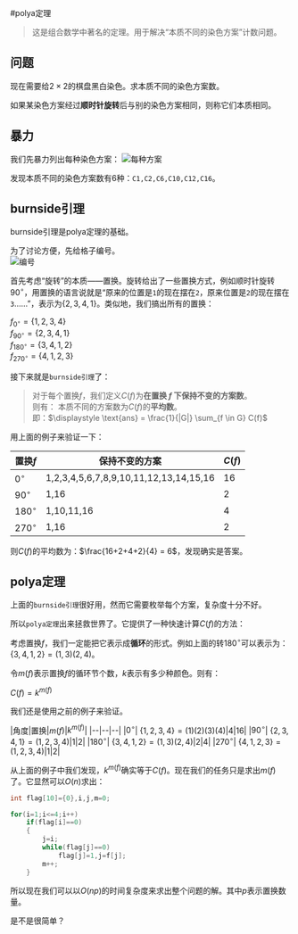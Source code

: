#polya定理

> 这是组合数学中著名的定理。用于解决“本质不同的染色方案”计数问题。

## 问题

现在需要给$2 \times 2$的棋盘黑白染色。求本质不同的染色方案数。

如果某染色方案经过**顺时针旋转**后与别的染色方案相同，则称它们本质相同。

## 暴力

我们先暴力列出每种染色方案：
![每种方案](https://p1.bpimg.com/567571/3c1b9b1dedbc975c.png)

发现本质不同的染色方案数有$6$种：`C1,C2,C6,C10,C12,C16`。

## burnside引理

burnside引理是polya定理的基础。

为了讨论方便，先给格子编号。  
![编号](https://p1.bpimg.com/567571/f2f2b36b925b8b8d.png)  


首先考虑“旋转”的本质——置换。旋转给出了一些置换方式，例如顺时针旋转$90^\circ$，用置换的语言说就是“原来的位置是`1`的现在摆在`2`，原来位置是`2`的现在摆在`3`……”，表示为$\{2,3,4,1\}$。类似地，我们搞出所有的置换：

$f_{0^\circ} = \{1,2,3,4\}$  
$f_{90^\circ} = \{2,3,4,1\}$  
$f_{180^\circ} = \{3,4,1,2\}$  
$f_{270^\circ} = \{4,1,2,3\}$  

接下来就是`burnside引理`了：
> 对于每个置换$f$，我们定义$C(f)$为**在置换 $f$ 下保持不变的方案数**。  
> 则有： 本质不同的方案数为$C(f)$的**平均数**。  
> 即：$\displaystyle \text{ans} = \frac{1}{|G|} \sum_{f \in G} C(f)$

用上面的例子来验证一下：

|置换$f$|保持不变的方案|$C(f)$|
|--|--|--|
|${0^\circ}$|1,2,3,4,5,6,7,8,9,10,11,12,13,14,15,16|16|
|${90^\circ}$|1,16|2|
|${180^\circ}$|1,10,11,16|4|
|${270^\circ}$|1,16|2|

则$C(f)$的平均数为：$\frac{16+2+4+2}{4} = 6$，发现确实是答案。

## polya定理

上面的`burnside引理`很好用，然而它需要枚举每个方案，复杂度十分不好。

所以`polya定理`出来拯救世界了。它提供了一种快速计算$C(f)$的方法：

考虑置换$f$，我们一定能把它表示成**循环**的形式。例如上面的转$180^\circ$可以表示为：$\{3,4,1,2\} = (1,3)(2,4)$。

令$m(f)$表示置换$f$的循环节个数，$k$表示有多少种颜色。则有：

$\displaystyle C(f) = k^{m(f)}$

我们还是使用之前的例子来验证。

|角度|置换|$m(f)$|$k^{m(f)}$|
|--|--|--|
|${0^\circ}$| $\{1,2,3,4\} = (1)(2)(3)(4)$|$4$|$16$|
|${90^\circ}$| $\{2,3,4,1\} = (1,2,3,4)$|$1$|$2$|
|${180^\circ}$| $\{3,4,1,2\} = (1,3)(2,4)$|$2$|$4$|
|${270^\circ}$| $\{4,1,2,3\} = (1,2,3,4)$|$1$|$2$|

从上面的例子中我们发现，$k^{m(f)}$确实等于$C(f)$。现在我们的任务只是求出$m(f)$了。它显然可以$O(n)$求出：

```cpp
int flag[10]={0},i,j,m=0;

for(i=1;i<=4;i++)
	if(flag[i]==0) 
	{
		j=i;
    	while(flag[j]==0)
            flag[j]=1,j=f[j];
        m++;
	}
```


所以现在我们可以以$O(np)$的时间复杂度来求出整个问题的解。其中$p$表示置换数量。


是不是很简单？
